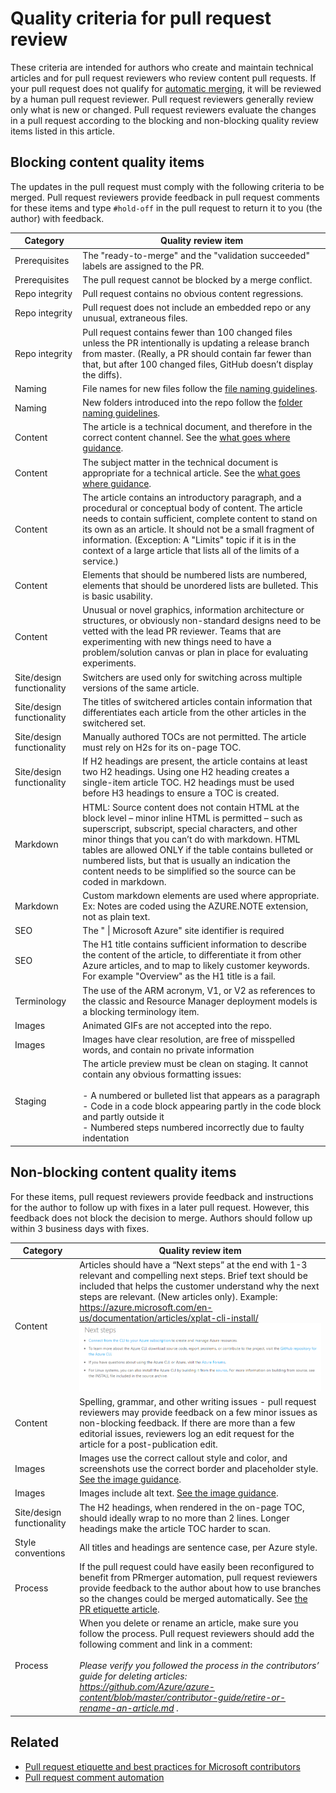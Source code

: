 # Quality criteria for pull request review
These criteria are intended for authors who create and maintain technical articles and for pull request reviewers who review content pull requests. If your pull request does not qualify for [automatic merging](contributor-guide-pull-request-etiquette.md#in-a-hurry-submit-prs-that-can-be-accepted-automatically), it will be reviewed by a human pull request reviewer. Pull request reviewers generally review only what is new or changed. Pull request reviewers evaluate the changes in a pull request according to the blocking and non-blocking quality review items listed in this article.

## Blocking content quality items
The updates in the pull request must comply with the following criteria to be merged. Pull request reviewers provide feedback in pull request comments for these items and type `#hold-off` in the pull request to return it to you (the author) with feedback.

| Category | Quality review item |
| --- | --- |
| Prerequisites |The "ready-to-merge" and the "validation succeeded" labels are assigned to the PR. |
| Prerequisites |The pull request cannot be blocked by a merge conflict. |
| Repo integrity |Pull request contains no obvious content regressions. |
| Repo integrity |Pull request does not include an embedded repo or any unusual, extraneous files. |
| Repo integrity |Pull request contains fewer than 100 changed files unless the PR intentionally is updating a release branch from master. (Really, a PR should contain far fewer than that, but after 100 changed files, GitHub doesn’t display the diffs). |
| Naming |File names for new files follow the [file naming guidelines](file-names-and-locations.md). |
| Naming |New folders introduced into the repo follow the [folder naming guidelines](file-names-and-locations.md#folder-names-in-the-repo). |
| Content |The article is a technical document, and therefore in the correct content channel. See the [what goes where guidance](content-channel-guidance.md). |
| Content |The subject matter in the technical document is appropriate for a technical article. See the [what goes where guidance](content-channel-guidance.md). |
| Content |The article contains an introductory paragraph, and a procedural or conceptual body of content. The article needs to contain sufficient, complete content to stand on its own as an article. It should not be a small fragment of information. (Exception: A "Limits" topic if it is in the context of a large article that lists all of the limits of a service.) |
| Content |Elements that should be numbered lists are numbered, elements that should be unordered lists are bulleted. This is basic usability. |
| Content |Unusual or novel graphics, information architecture or structures, or obviously non-standard designs need to be vetted with the lead PR reviewer. Teams that are experimenting with new things need to have a problem/solution canvas or plan in place for evaluating experiments. |
| Site/design functionality |Switchers are used only for switching across multiple versions of the same article. |
| Site/design functionality |The titles of switchered articles contain information that differentiates each article from the other articles in the switchered set. |
| Site/design functionality |Manually authored TOCs are not permitted. The article must rely on H2s for its on-page TOC. |
| Site/design functionality |If H2 headings are present, the article contains at least two H2 headings. Using one H2 heading creates a single-item article TOC. H2 headings must be used before H3 headings to ensure a TOC is created. |
| Markdown |HTML: Source content does not contain HTML at the block level – minor inline HTML is permitted – such as superscript, subscript, special characters, and other minor things that you can’t do with markdown. HTML tables are allowed ONLY if the table contains bulleted or numbered lists, but that is usually an indication the content needs to be simplified so the source can be coded in markdown. |
| Markdown |Custom markdown elements are used where appropriate. Ex: Notes are coded using the AZURE.NOTE extension, not as plain text. |
| SEO |The " &#124; Microsoft Azure" site identifier is required |
| SEO |The H1 title contains sufficient information to describe the content of the article, to differentiate it from other Azure articles, and to map to likely customer keywords. For example "Overview" as the H1 title is a fail. |
| Terminology |The use of the ARM acronym, V1, or V2 as references to the classic and Resource Manager deployment models is a blocking terminology item. |
| Images |Animated GIFs are not accepted into the repo. |
| Images |Images have clear resolution, are free of misspelled words, and contain no private information |
| Staging |The article preview must be clean on staging. It cannot contain any obvious formatting issues: <br><br>- A numbered or bulleted list that appears as a paragraph <br> - Code in a code block appearing partly in the code block and partly outside it <br>- Numbered steps numbered incorrectly due to faulty indentation |

## Non-blocking content quality items
For these items, pull request reviewers provide feedback and instructions for the author to follow up with fixes in a later pull request. However, this feedback does not block the decision to merge. Authors should follow up within 3 business days with fixes.

| Category | Quality review item |
| --- | --- |
| Content |Articles should have a “Next steps” at the end with 1-3 relevant and compelling next steps. Brief text should be included that helps the customer understand why the next steps are relevant. (New articles only). Example: <https://azure.microsoft.com/en-us/documentation/articles/xplat-cli-install/><br>![](media/contributor-guide-pr-criteria/nextstepsexample.PNG) |
| Content |Spelling, grammar, and other writing issues - pull request reviewers may provide feedback on a few minor issues as non-blocking feedback. If there are more than a few editorial issues, reviewers log an edit request for the article for a post-publication edit. |
| Images |Images use the correct callout style and color, and screenshots use the correct border and placeholder style. [See the image guidance](https://github.com/Azure/azure-content/blob/master/contributor-guide/create-images-markdown.md). |
| Images |Images include alt text. [See the image guidance](https://github.com/Azure/azure-content/blob/master/contributor-guide/create-images-markdown.md). |
| Site/design functionality |The H2 headings, when rendered in the on-page TOC, should ideally wrap to no more than 2 lines. Longer headings make the article TOC harder to scan. |
| Style conventions |All titles and headings are sentence case, per Azure style. |
| Process |If the pull request could have easily been reconfigured to benefit from PRmerger automation, pull request reviewers provide feedback to the author about how to use branches so the changes could be merged automatically. See [the PR etiquette article](https://github.com/Azure/azure-content/blob/master/contributor-guide/contributor-guide-pull-request-etiquette.md#in-a-hurry-submit-prs-that-can-be-accepted-automatically). |
| Process |When you delete or rename an article, make sure you follow the process. Pull request reviewers should add the following comment and link in a comment:<br><br>*Please verify you followed the process in the contributors’ guide for deleting articles: <https://github.com/Azure/azure-content/blob/master/contributor-guide/retire-or-rename-an-article.md> .* |

## Related
* [Pull request etiquette and best practices for Microsoft contributors](contributor-guide-pull-request-etiquette.md)
* [Pull request comment automation](contributor-guide-pull-request-comments.md)

